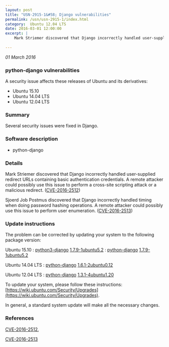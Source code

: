 ```yaml
---
layout: post
title: "USN-2915-1&#58; Django vulnerabilities"
permalink: /usn/usn-2915-1/index.html
category:  Ubuntu 12.04 LTS
date: 2016-03-01 12:00:00
excerpt: |
    Mark Striemer discovered that Django incorrectly handled user-supplied redirect URLs containing basic authentication credentials. A remote attacker could possibly use this issue to perform a cross-site scripting attack or a malicious redirect. ([CVE-2016-2512](http://people.ubuntu.com/~ubuntu-security/cve/CVE-2016-2512))
    
--- 
```

 
 

*01 March 2016*

### python-django vulnerabilities

A security issue affects these releases of Ubuntu and its derivatives:

* Ubuntu 15.10
* Ubuntu 14.04 LTS
* Ubuntu 12.04 LTS

### Summary

Several security issues were fixed in Django. 

### Software description

* python-django 

### Details

Mark Striemer discovered that Django incorrectly handled user-supplied redirect URLs containing basic authentication credentials. A remote attacker could possibly use this issue to perform a cross-site scripting attack or a malicious redirect. ([CVE-2016-2512](http://people.ubuntu.com/~ubuntu-security/cve/CVE-2016-2512))

Sjoerd Job Postmus discovered that Django incorrectly handled timing when doing password hashing operations. A remote attacker could possibly use this issue to perform user enumeration. ([CVE-2016-2513](http://people.ubuntu.com/~ubuntu-security/cve/CVE-2016-2513)) 

### Update instructions

The problem can be corrected by updating your system to the following package version:

Ubuntu 15.10
 : [python3-django](https://launchpad.net/ubuntu/+source/python-django) <span> [1.7.9-1ubuntu5.2](https://launchpad.net/ubuntu/+source/python-django/1.7.9-1ubuntu5.2) </span> 
 : [python-django](https://launchpad.net/ubuntu/+source/python-django) <span> [1.7.9-1ubuntu5.2](https://launchpad.net/ubuntu/+source/python-django/1.7.9-1ubuntu5.2) </span> 

Ubuntu 14.04 LTS
 : [python-django](https://launchpad.net/ubuntu/+source/python-django) <span> [1.6.1-2ubuntu0.12](https://launchpad.net/ubuntu/+source/python-django/1.6.1-2ubuntu0.12) </span> 

Ubuntu 12.04 LTS
 : [python-django](https://launchpad.net/ubuntu/+source/python-django) <span> [1.3.1-4ubuntu1.20](https://launchpad.net/ubuntu/+source/python-django/1.3.1-4ubuntu1.20) </span> 

To update your system, please follow these instructions: [https://wiki.ubuntu.com/Security/Upgrades](https://wiki.ubuntu.com/Security/Upgrades).

In general, a standard system update will make all the necessary changes. 

### References

 
 [CVE-2016-2512](http://people.ubuntu.com/~ubuntu-security/cve/CVE-2016-2512), 

 [CVE-2016-2513](http://people.ubuntu.com/~ubuntu-security/cve/CVE-2016-2513)
 

